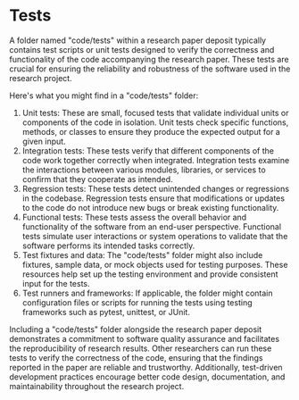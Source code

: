 # Tests

A folder named "code/tests" within a research paper deposit typically contains test scripts or unit tests designed to verify the correctness and functionality of the code accompanying the research paper. These tests are crucial for ensuring the reliability and robustness of the software used in the research project.

Here's what you might find in a "code/tests" folder:

1. Unit tests: These are small, focused tests that validate individual units or components of the code in isolation. Unit tests check specific functions, methods, or classes to ensure they produce the expected output for a given input.
2. Integration tests: These tests verify that different components of the code work together correctly when integrated. Integration tests examine the interactions between various modules, libraries, or services to confirm that they cooperate as intended.
3. Regression tests: These tests detect unintended changes or regressions in the codebase. Regression tests ensure that modifications or updates to the code do not introduce new bugs or break existing functionality.
4. Functional tests: These tests assess the overall behavior and functionality of the software from an end-user perspective. Functional tests simulate user interactions or system operations to validate that the software performs its intended tasks correctly.
5. Test fixtures and data: The "code/tests" folder might also include fixtures, sample data, or mock objects used for testing purposes. These resources help set up the testing environment and provide consistent input for the tests.
6. Test runners and frameworks: If applicable, the folder might contain configuration files or scripts for running the tests using testing frameworks such as pytest, unittest, or JUnit.

Including a "code/tests" folder alongside the research paper deposit demonstrates a commitment to software quality assurance and facilitates the reproducibility of research results. Other researchers can run these tests to verify the correctness of the code, ensuring that the findings reported in the paper are reliable and trustworthy. Additionally, test-driven development practices encourage better code design, documentation, and maintainability throughout the research project.
